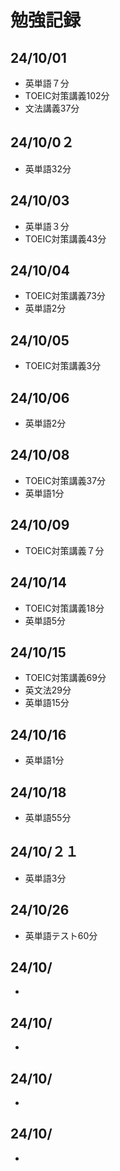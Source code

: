 # 勉強記録
## 24/10/01
- 英単語７分
- TOEIC対策講義102分
- 文法講義37分
## 24/10/0２
- 英単語32分
## 24/10/03
- 英単語３分
- TOEIC対策講義43分
## 24/10/04
- TOEIC対策講義73分
- 英単語2分
## 24/10/05
- TOEIC対策講義3分
## 24/10/06
- 英単語2分
## 24/10/08
- TOEIC対策講義37分
- 英単語1分
## 24/10/09
- TOEIC対策講義７分
## 24/10/14
- TOEIC対策講義18分
- 英単語5分
## 24/10/15
- TOEIC対策講義69分
- 英文法29分
- 英単語15分
## 24/10/16
- 英単語1分
## 24/10/18
- 英単語55分
## 24/10/２１
- 英単語3分
## 24/10/26
- 英単語テスト60分
## 24/10/
- 
## 24/10/
- 
## 24/10/
- 
## 24/10/
- 
